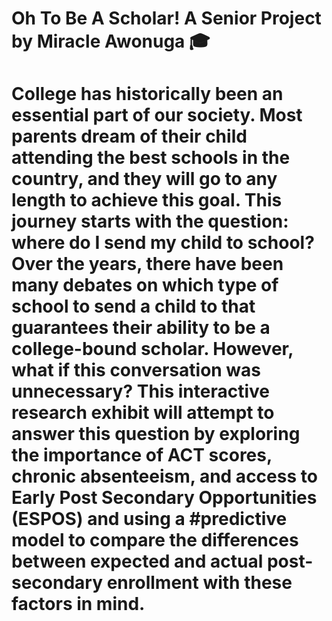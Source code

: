 # Oh To Be A Scholar! A Senior Project by Miracle Awonuga 🎓
# College has historically been an essential part of our society. Most parents dream of their child attending the best schools in the country, and they will go to any length to achieve this goal. This journey starts with the question: where do I send my child to school? Over the years, there have been many debates on which type of school to send a child to that guarantees their ability to be a college-bound scholar. However, what if this conversation was unnecessary? This interactive research exhibit will attempt to answer this question by exploring the importance of ACT scores, chronic absenteeism, and access to Early Post Secondary Opportunities (ESPOS) and using a #predictive model to compare the differences between expected and actual post-secondary enrollment with these factors in mind. 

